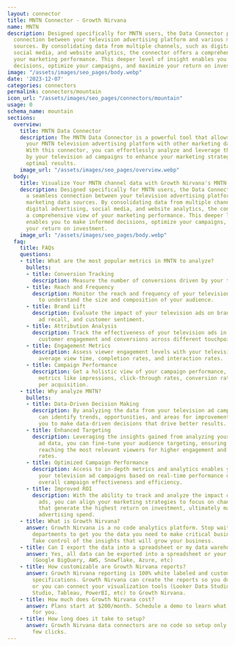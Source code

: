 ```yaml
---
layout: connector
title: MNTN Connector - Growth Nirvana
name: MNTN
description: Designed specifically for MNTN users, the Data Connector provides a seamless
  connection between your television advertising platform and various marketing data
  sources. By consolidating data from multiple channels, such as digital advertising,
  social media, and website analytics, the connector offers a comprehensive view of
  your marketing performance. This deeper level of insight enables you to make informed
  decisions, optimize your campaigns, and maximize your return on investment.
image: "/assets/images/seo_pages/body.webp"
date: '2023-12-07'
categories: connectors
permalink: connectors/mountain
icon_url: "/assets/images/seo_pages/connectors/mountain"
usage: 0
schema_name: mountain
sections:
  overview:
    title: MNTN Data Connector
    description: The MNTN Data Connector is a powerful tool that allows you to integrate
      your MNTN television advertising platform with other marketing data systems.
      With this connector, you can effortlessly analyze and leverage the data generated
      by your television ad campaigns to enhance your marketing strategies and drive
      optimal results.
    image_url: "/assets/images/seo_pages/overview.webp"
  body:
    title: Visualize Your MNTN channel data with Growth Nirvana's MNTN Connector
    description: Designed specifically for MNTN users, the Data Connector provides
      a seamless connection between your television advertising platform and various
      marketing data sources. By consolidating data from multiple channels, such as
      digital advertising, social media, and website analytics, the connector offers
      a comprehensive view of your marketing performance. This deeper level of insight
      enables you to make informed decisions, optimize your campaigns, and maximize
      your return on investment.
    image_url: "/assets/images/seo_pages/body.webp"
  faq:
    title: FAQs
    questions:
    - title: What are the most popular metrics in MNTN to analyze?
      bullets:
      - title: Conversion Tracking
        description: Measure the number of conversions driven by your television ads.
      - title: Reach and Frequency
        description: Monitor the reach and frequency of your television ad placements
          to understand the size and composition of your audience.
      - title: Brand Lift
        description: Evaluate the impact of your television ads on brand awareness,
          ad recall, and customer sentiment.
      - title: Attribution Analysis
        description: Track the effectiveness of your television ads in influencing
          customer engagement and conversions across different touchpoints.
      - title: Engagement Metrics
        description: Assess viewer engagement levels with your television ads, including
          average view time, completion rates, and interaction rates.
      - title: Campaign Performance
        description: Get a holistic view of your campaign performance, including key
          metrics like impressions, click-through rates, conversion rates, and cost
          per acquisition.
    - title: Why analyze MNTN?
      bullets:
      - title: Data-Driven Decision Making
        description: By analyzing the data from your television ad campaigns, you
          can identify trends, opportunities, and areas for improvement, empowering
          you to make data-driven decisions that drive better results.
      - title: Enhanced Targeting
        description: Leveraging the insights gained from analyzing your television
          ad data, you can fine-tune your audience targeting, ensuring your ads are
          reaching the most relevant viewers for higher engagement and conversion
          rates.
      - title: Optimized Campaign Performance
        description: Access to in-depth metrics and analytics enables you to optimize
          your television ad campaigns based on real-time performance data, improving
          overall campaign effectiveness and efficiency.
      - title: Improved ROI
        description: With the ability to track and analyze the impact of your television
          ads, you can align your marketing strategies to focus on channels and campaigns
          that generate the highest return on investment, ultimately maximizing your
          advertising spend.
    - title: What is Growth Nirvana?
      answer: Growth Nirvana is a no code analytics platform. Stop waiting for other
        departments to get you the data you need to make critical business decisions.
        Take control of the insights that will grow your business.
    - title: Can I export the data into a spreadsheet or my data warehouse?
      answer: Yes, all data can be exported into a spreadsheet or your data warehouse
        (Google BigQuery, AWS, Snowflake, Azure, etc)
    - title: How customizable are Growth Nirvana reports?
      answer: Growth Nirvana reporting is 100% white labeled and customized to your
        specifications. Growth Nirvana can create the reports so you don’t have to
        or you can connect your visualization tools (Looker Data Studio/Google Data
        Studio, Tableau, PowerBI, etc) to Growth Nirvana.
    - title: How much does Growth Nirvana cost?
      answer: Plans start at $200/month. Schedule a demo to learn what plan is best
        for you.
    - title: How long does it take to setup?
      answer: Growth Nirvana data connectors are no code so setup only requires a
        few clicks.
---
```

